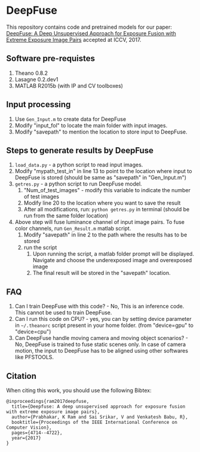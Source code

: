 # DeepFuse
This repository contains code and pretrained models for our paper: [DeepFuse: A Deep Unsupervised Approach for Exposure Fusion with Extreme Exposure Image Pairs](https://openaccess.thecvf.com/content_iccv_2017/html/Prabhakar_DeepFuse_A_Deep_ICCV_2017_paper.html) accepted at ICCV, 2017.

## Software pre-requistes
1. Theano 0.8.2
2. Lasagne 0.2.dev1
3. MATLAB R2015b (with IP and CV toolboxes)

## Input processing
1. Use `Gen_Input.m` to create data for DeepFuse
2. Modify "input_fol" to locate the main folder with input images.
3. Modify "savepath" to mention the location to store input to DeepFuse.

## Steps to generate results by DeepFuse
1. `load_data.py` - a python script to read input images.
2. Modify "mypath_test_in" in line 13 to point to the location where input to DeepFuse is stored (should be same as "savepath" in "Gen_Input.m")
3. `getres.py` - a python script to run DeepFuse model.
	1. "Num_of_test_images" - modify this variable to indicate the number of test images 
	2. Modify line 20 to the location where you want to save the result
	3. After all modifications, run: `python getres.py` in terminal (should be run from the same folder location)
3. Above step will fuse luminance channel of input image pairs. To fuse color channels, run `Gen_Result.m` matlab script. 
	1. Modify "savepath" in line 2 to the path where the results has to be stored
	2. run the script
		1. Upon running the script, a matlab folder prompt will be displayed. Navigate and choose the underexposed image and overexposed image
		2. The final result will be stored in the "savepath" location.
## FAQ
1. Can I train DeepFuse with this code? - No, This is an inference code. This cannot be used to train DeepFuse. 
2. Can I run this code on CPU? - yes, you can by setting device parameter in `~/.theanorc` script present in your home folder. (from "device=gpu" to "device=cpu")
3. Can DeepFuse handle moving camera and moving object scenarios? - No, DeepFuse is trained to fuse static scenes only. In case of camera motion, the input to DeepFuse has to be aligned using other softwares like PFSTOOLS.

## Citation
When citing this work, you should use the following Bibtex:

    @inproceedings{ram2017deepfuse,
      title={Deepfuse: A deep unsupervised approach for exposure fusion with extreme exposure image pairs},
      author={Prabhakar, K Ram and Sai Srikar, V and Venkatesh Babu, R},
      booktitle={Proceedings of the IEEE International Conference on Computer Vision},
      pages={4714--4722},
      year={2017}
    }
